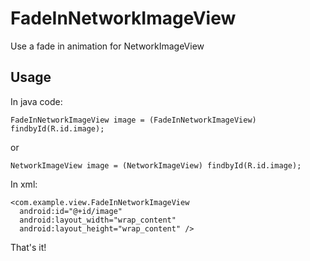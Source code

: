 # FadeInNetworkImageView
Use a fade in animation for NetworkImageView

## Usage

In java code:

    FadeInNetworkImageView image = (FadeInNetworkImageView) findbyId(R.id.image);

or

    NetworkImageView image = (NetworkImageView) findbyId(R.id.image);
  
In xml:

    <com.example.view.FadeInNetworkImageView
      android:id="@+id/image"
      android:layout_width="wrap_content"
      android:layout_height="wrap_content" />
      
That's it!
